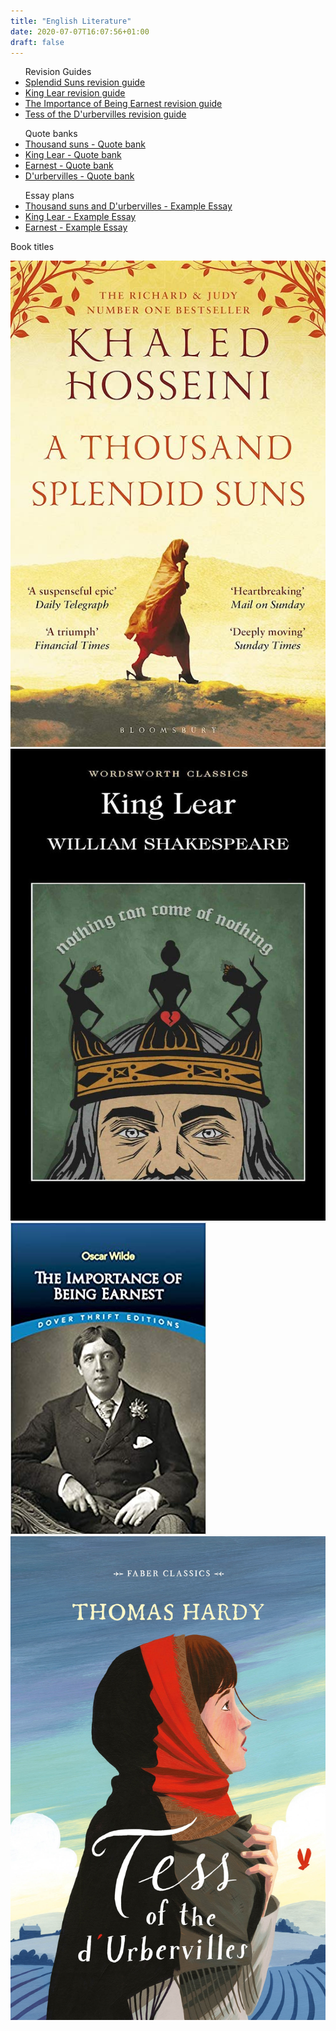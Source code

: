 ```yaml
---
title: "English Literature"
date: 2020-07-07T16:07:56+01:00
draft: false
---
```

<ul>Revision Guides
<li><a href="/A-Thousand-Splendid-Suns-LitChart copy.pdf">Splendid Suns revision guide</a></li>
<li><a href="/King-Lear-LitChart.pdf">King Lear revision guide</a></li>
<li><a href="/The-Importance-of-Being-Earnest-LitChart.pdf">The Importance of Being Earnest revision guide</a></li>
<li><a href="/Tess-of-the-dUrbervilles-LitChart.pdf">Tess of the D'urbervilles revision guide </a></li>
</ul>

<ul>Quote banks
<li><a href="Thousand suns - Quote Bank.docx">Thousand suns - Quote bank</a></li>
<li><a href="King Lear - Quote bank.docx">King Lear - Quote bank</a></li>
<li><a href="Earnest - Quote bank.docx">Earnest - Quote bank</a></li>
<li><a href="D'urbervilles - Quotes bank.docx">D'urbervilles - Quote bank</a></li>
</ul>

<ul>Essay plans
<li><a href="Thousad suns and D'urbervilles example essay.docx">Thousand suns and D'urbervilles - Example Essay</a></li>
<li><a href="King Lear example essay.docx">King Lear - Example Essay</a></li>
<li><a href="Earnest example essay.docx">Earnest - Example Essay</a></li>
</ul>

Book titles
<div class="mw-10 w-10 dib"><img src="Thousand suns cover.jpg"></div>
<div class="mw-10 w-10 dib"><img src="King Lear cover.jpg"></div>
<div class="mw-10 w-10 dib"><img src="Earnest book cover.jpg"></div>
<div class="mw-10 w-10 dib"><img src="D'urbervilles book cover.jpg"></div>
